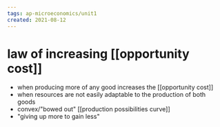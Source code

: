 ```yaml
---
tags: ap-microeconomics/unit1 
created: 2021-08-12
---
```


# law of increasing [[opportunity cost]]

- when producing more of any good increases the [[opportunity cost]]
- when resources are not easily adaptable to the production of both goods
- convex/"bowed out" [[production possibilities curve]]
- "giving up more to gain less" 
